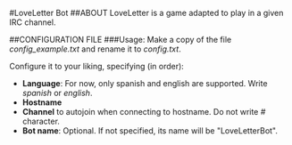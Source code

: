 #LoveLetter Bot
##ABOUT
LoveLetter is a game adapted to play in a given IRC channel.

##CONFIGURATION FILE
###Usage:
Make a copy of the file *config_example.txt* and rename it to *config.txt*.

Configure it to your liking, specifying (in order):
* __Language__: For now, only spanish and english are supported.
Write *spanish* or *english*.
* __Hostname__ 
* __Channel__ to autojoin when connecting to hostname. Do not write *#* character.
* __Bot name__: Optional. If not specified, its name will be "LoveLetterBot".


